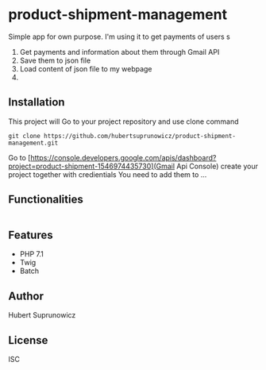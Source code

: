 # product-shipment-management

Simple app for own purpose. I'm using it to get payments of users s
1. Get payments and information about them through Gmail API
2. Save them to json file
3. Load content of json file to my webpage
4.

## Installation
This project will 
Go to your project repository and use clone command
```
git clone https://github.com/hubertsuprunowicz/product-shipment-management.git
```
Go to
[https://console.developers.google.com/apis/dashboard?project=product-shipment-1546974435730](Gmail Api Console)
create your project together with credientials
You need to add them to ...


## Functionalities

```

```

## Features

* PHP 7.1
* Twig
* Batch

## Author

Hubert Suprunowicz

## License

ISC
